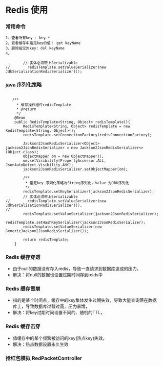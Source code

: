 # Redis 使用
### 常用命令
```
1、查看所有key : key *
2、查看缓存中指定key的值： get keyName
3、删除指定的key: del keyName
4、

        // 实体必须带上Serializable
//        redisTemplate.setValueSerializer(new JdkSerializationRedisSerializer());

```

### java 序列化策略
```

   /**
     * 缓存操作组件redisTemplate
     * @return
     */
    @Bean
    public RedisTemplate<String, Object> redisTemplate(){
        RedisTemplate<String, Object> redisTemplate = new RedisTemplate<String, Object>();
        redisTemplate.setConnectionFactory(redisConnectionFactory);

        Jackson2JsonRedisSerializer<Object> jackson2JsonRedisSerializer = new Jackson2JsonRedisSerializer<>(Object.class);
        ObjectMapper om = new ObjectMapper();
        om.setVisibility(PropertyAccessor.ALL, JsonAutoDetect.Visibility.ANY);
        jackson2JsonRedisSerializer.setObjectMapper(om);

        /**
         * 指定key 序列化策略为String序列化，Value 为JDK序列化
         */
        redisTemplate.setKeySerializer(jackson2JsonRedisSerializer);
        // 实体必须带上Serializable
//        redisTemplate.setValueSerializer(new JdkSerializationRedisSerializer());
//
        redisTemplate.setValueSerializer(jackson2JsonRedisSerializer);
        redisTemplate.setHashKeySerializer(jackson2JsonRedisSerializer);
        redisTemplate.setValueSerializer(new GenericJackson2JsonRedisSerializer());

        return redisTemplate;
    }
```

### Redis 缓存穿透
- 由于null的数据没有存入redis，导致一直请求到数据库造成的压力。
- 解决：将null的数据也设置过期时间存到reids中

### Redis 缓存雪崩
- 指的是某个时间点，缓存中的key集体发生过期失效，导致大量查询落在数据库上，导致数据库过载过高，压力暴增，
- 解决：将key过期时间设置不同的、随机的TTL，

### Redis 缓存击穿
- 值缓存中的某个频繁被访问的key(热点key)失效，
- 解决：热点数据设置永久生效


### 抢红包模拟 RedPacketController